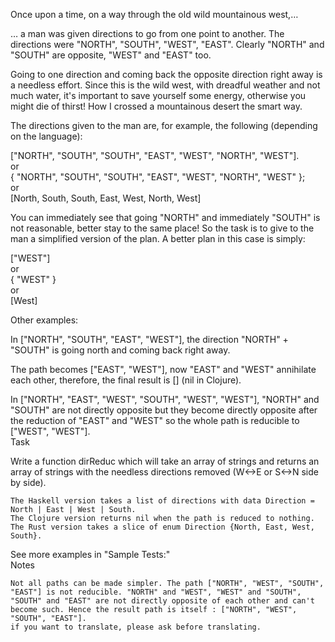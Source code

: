 Once upon a time, on a way through the old wild mountainous west,…<br>

… a man was given directions to go from one point to another. The directions were "NORTH", "SOUTH", "WEST", "EAST". Clearly "NORTH" and "SOUTH" are opposite, "WEST" and "EAST" too.<br>

Going to one direction and coming back the opposite direction right away is a needless effort. Since this is the wild west, with dreadful weather and not much water, it's important to save yourself some energy, otherwise you might die of thirst!
How I crossed a mountainous desert the smart way.<br>

The directions given to the man are, for example, the following (depending on the language):<br>

["NORTH", "SOUTH", "SOUTH", "EAST", "WEST", "NORTH", "WEST"].<br>
or<br>
{ "NORTH", "SOUTH", "SOUTH", "EAST", "WEST", "NORTH", "WEST" };<br>
or<br>
[North, South, South, East, West, North, West]<br>

You can immediately see that going "NORTH" and immediately "SOUTH" is not reasonable, better stay to the same place! So the task is to give to the man a simplified version of the plan. A better plan in this case is simply:<br>

["WEST"]<br>
or<br>
{ "WEST" }<br>
or<br>
[West]<br>

Other examples:<br>

In ["NORTH", "SOUTH", "EAST", "WEST"], the direction "NORTH" + "SOUTH" is going north and coming back right away.<br>

The path becomes ["EAST", "WEST"], now "EAST" and "WEST" annihilate each other, therefore, the final result is [] (nil in Clojure).<br>

In ["NORTH", "EAST", "WEST", "SOUTH", "WEST", "WEST"], "NORTH" and "SOUTH" are not directly opposite but they become directly opposite after the reduction of "EAST" and "WEST" so the whole path is reducible to ["WEST", "WEST"].<br>
Task<br>

Write a function dirReduc which will take an array of strings and returns an array of strings with the needless directions removed (W<->E or S<->N side by side).

    The Haskell version takes a list of directions with data Direction = North | East | West | South.
    The Clojure version returns nil when the path is reduced to nothing.
    The Rust version takes a slice of enum Direction {North, East, West, South}.

See more examples in "Sample Tests:"<br>
Notes

    Not all paths can be made simpler. The path ["NORTH", "WEST", "SOUTH", "EAST"] is not reducible. "NORTH" and "WEST", "WEST" and "SOUTH", "SOUTH" and "EAST" are not directly opposite of each other and can't become such. Hence the result path is itself : ["NORTH", "WEST", "SOUTH", "EAST"].
    if you want to translate, please ask before translating.
